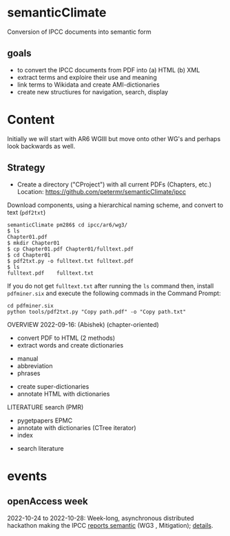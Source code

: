 # semanticClimate
Conversion of IPCC documents into semantic form


## goals

* to convert the IPCC documents from PDF into (a) HTML (b) XML
* extract terms and exploire their use and meaning
* link terms to Wikidata and create AMI-dictionaries
* create new structiures for navigation, search, display

# Content

Initially we will start with AR6 WGIII but move onto other WG's and perhaps look backwards as well.

## Strategy

* Create a directory ("CProject") with all current PDFs (Chapters, etc.)
Location: https://github.com/petermr/semanticClimate/ipcc

Download components, using a hierarchical naming scheme, and convert to text (`pdf2txt`)

```
semanticClimate pm286$ cd ipcc/ar6/wg3/
$ ls
Chapter01.pdf
$ mkdir Chapter01
$ cp Chapter01.pdf Chapter01/fulltext.pdf
$ cd Chapter01
$ pdf2txt.py -o fulltext.txt fulltext.pdf 
$ ls
fulltext.pdf	fulltext.txt
```
If you do not get `fulltext.txt` after running the `ls` command then, install `pdfminer.six` and execute the following commads in the Command Prompt:

```
cd pdfminer.six
python tools/pdf2txt.py "Copy path.pdf" -o "Copy path.txt"
```

OVERVIEW 2022-09-16: (Abishek)
(chapter-oriented)
* convert PDF to HTML (2 methods) 
* extract words and create dictionaries
 - manual
 - abbreviation
 - phrases
* create super-dictionaries
* annotate HTML with dictionaries

LITERATURE search (PMR)
* pygetpapers EPMC
* annotate with dictionaries (CTree iterator)
* index

 - search literature 
 
 # events
 
 ## openAccess week
 2022-10-24 to 2022-10-28:
Week-long, asynchronous distributed hackathon making the IPCC [reports semantic](ipcc/ar6/) (WG3 , Mitigation); [details](ipcc/ar6/OA_WEEK_2022.md). 

